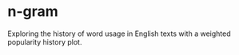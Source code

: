 # n-gram
Exploring the history of word usage in English texts with a weighted popularity history plot.
